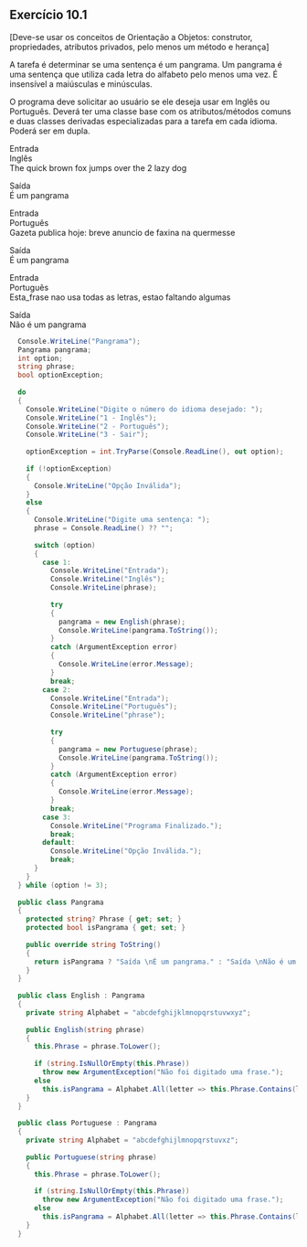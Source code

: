 ## Exercício 10.1

[Deve-se usar os conceitos de Orientação a Objetos: construtor, propriedades, atributos privados, pelo menos um método e herança] 

A tarefa é determinar se uma sentença é um pangrama. Um pangrama é uma sentença que utiliza cada letra do alfabeto pelo menos uma vez. É insensível a maiúsculas e minúsculas.

O programa deve solicitar ao usuário se ele deseja usar em Inglês ou Português. Deverá ter uma classe base com os atributos/métodos comuns e duas classes derivadas especializadas para a tarefa em cada idioma.  Poderá ser em dupla.

Entrada<br>
Inglês<br>
The quick brown fox jumps over the 2 lazy dog

Saída <br>
É um pangrama

Entrada<br>
Português<br>
Gazeta publica hoje: breve anuncio de faxina na quermesse

Saída<br>
É um pangrama

Entrada<br>
Português<br>
Esta_frase nao usa todas as letras, estao faltando algumas

Saída<br>
Não é um pangrama

```csharp
  Console.WriteLine("Pangrama");
  Pangrama pangrama;
  int option;
  string phrase;
  bool optionException;
  
  do
  {
    Console.WriteLine("Digite o número do idioma desejado: ");
    Console.WriteLine("1 - Inglês");
    Console.WriteLine("2 - Português");
    Console.WriteLine("3 - Sair");
  
    optionException = int.TryParse(Console.ReadLine(), out option);
  
    if (!optionException)
    {
      Console.WriteLine("Opção Inválida");
    }
    else
    {
      Console.WriteLine("Digite uma sentença: ");
      phrase = Console.ReadLine() ?? "";
  
      switch (option)
      {
        case 1:
          Console.WriteLine("Entrada");
          Console.WriteLine("Inglês");
          Console.WriteLine(phrase);
  
          try
          {
            pangrama = new English(phrase);
            Console.WriteLine(pangrama.ToString());
          }
          catch (ArgumentException error)
          {
            Console.WriteLine(error.Message);
          }
          break;
        case 2:
          Console.WriteLine("Entrada");
          Console.WriteLine("Português");
          Console.WriteLine("phrase");
  
          try
          {
            pangrama = new Portuguese(phrase);
            Console.WriteLine(pangrama.ToString());
          }
          catch (ArgumentException error)
          {
            Console.WriteLine(error.Message);
          }
          break;
        case 3:
          Console.WriteLine("Programa Finalizado.");
          break;
        default:
          Console.WriteLine("Opção Inválida.");
          break;
      }
    }
  } while (option != 3);
  
  public class Pangrama
  {
    protected string? Phrase { get; set; }
    protected bool isPangrama { get; set; }
  
    public override string ToString()
    {
      return isPangrama ? "Saída \nÉ um pangrama." : "Saída \nNão é um pangrama.";
    }
  }
  
  public class English : Pangrama
  {
    private string Alphabet = "abcdefghijklmnopqrstuvwxyz";
  
    public English(string phrase)
    {
      this.Phrase = phrase.ToLower();
  
      if (string.IsNullOrEmpty(this.Phrase))
        throw new ArgumentException("Não foi digitado uma frase.");
      else
        this.isPangrama = Alphabet.All(letter => this.Phrase.Contains(letter));
    }
  }
  
  public class Portuguese : Pangrama
  {
    private string Alphabet = "abcdefghijlmnopqrstuvxz";
  
    public Portuguese(string phrase)
    {
      this.Phrase = phrase.ToLower();
  
      if (string.IsNullOrEmpty(this.Phrase))
        throw new ArgumentException("Não foi digitado uma frase.");
      else
        this.isPangrama = Alphabet.All(letter => this.Phrase.Contains(letter));
    }
  }
```
